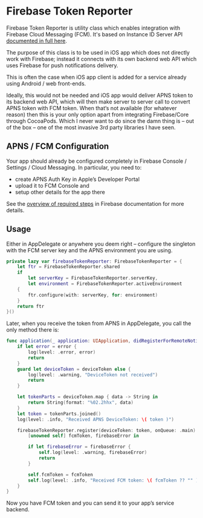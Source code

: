 # Firebase Token Reporter

Firebase Token Reporter is utility class which enables integration with Firebase Cloud Messaging (FCM).
It's based on Instance ID Server API
[documented in full here](https://developers.google.com/instance-id/reference/server#create_registration_tokens_for_apns_tokens).

The purpose of this class is to be used in iOS app which does not directly work with Firebase; instead it connects with its own backend web API which uses Firebase for push notifications delivery.

This is often the case when iOS app client is added for a service already using Android / web front-ends. 

Ideally, this would not be needed and iOS app would deliver APNS token to its backend web API, which will then make server to server call to convert APNS token with FCM token. When that‘s not available (for whatever reason) then this is your only option apart from integrating Firebase/Core through CocoaPods. Which I never want to do since the damn thing is – out of the box – one of the most invasive 3rd party libraries I have seen.

## APNS / FCM Configuration

Your app should already be configured completely in Firebase Console / Settings / Cloud Messaging. In particular, you need to:

* create APNS Auth Key in Apple’s Developer Portal
* upload it to FCM Console and 
* setup other details for the app there

See the [overview of required steps](https://firebase.google.com/docs/cloud-messaging/ios/certs) in Firebase documentation for more details.

## Usage

Either in AppDelegate or anywhere you deem right – configure the singleton with the FCM server key and the APNS environment you are using.

```swift
private lazy var firebaseTokenReporter: FirebaseTokenReporter = {
	let ftr = FirebaseTokenReporter.shared
	if
		let serverKey = FirebaseTokenReporter.serverKey,
		let environment = FirebaseTokenReporter.activeEnvironment
	{
		ftr.configure(with: serverKey, for: environment)
	}
	return ftr
}()
```

Later, when you receive the token from APNS in AppDelegate, you call the only method there is:

```swift
func application(_ application: UIApplication, didRegisterForRemoteNotificationsWithDeviceToken deviceToken: Data) {
	if let error = error {
		log(level: .error, error)
		return
	}
	guard let deviceToken = deviceToken else {
		log(level: .warning, "DeviceToken not received")
		return
	}

	let tokenParts = deviceToken.map { data -> String in
		return String(format: "%02.2hhx", data)
	}
	let token = tokenParts.joined()
	log(level: .info, "Received APNS DeviceToken: \( token )")

	firebaseTokenReporter.register(deviceToken: token, onQueue: .main) {
		[unowned self] fcmToken, firebaseError in

		if let firebaseError = firebaseError {
			self.log(level: .warning, firebaseError)
			return
		}

		self.fcmToken = fcmToken
		self.log(level: .info, "Received FCM token: \( fcmToken ?? "" )")
	}
}
```

Now you have FCM token and you can send it to your app’s service backend.